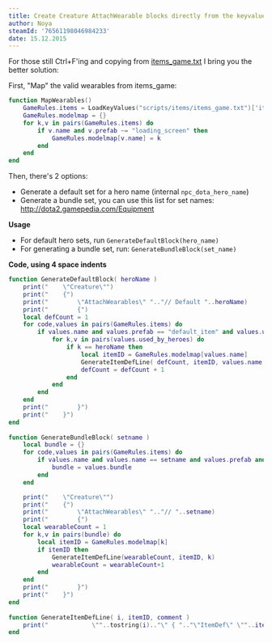 ```yaml
---
title: Create Creature AttachWearable blocks directly from the keyvalues
author: Noya
steamId: '76561198046984233'
date: 15.12.2015
---
```


For those still Ctrl+F'ing and copying from [items_game.txt](https://raw.githubusercontent.com/dotabuff/d2vpkr/master/dota/scripts/items/items_game.txt) I bring you the better solution:

First, "Map" the valid wearables from items_game:

~~~lua
function MapWearables()
    GameRules.items = LoadKeyValues("scripts/items/items_game.txt")['items']
    GameRules.modelmap = {}
    for k,v in pairs(GameRules.items) do
        if v.name and v.prefab ~= "loading_screen" then
            GameRules.modelmap[v.name] = k
        end
    end
end
~~~

Then, there's 2 options:

* Generate a default set for a hero name (internal `npc_dota_hero_name`)
* Generate a bundle set, you can use this list for set names: http://dota2.gamepedia.com/Equipment

**Usage**

* For default hero sets, run `GenerateDefaultBlock(hero_name)`
* For generating a bundle set, run: `GenerateBundleBlock(set_name)`

**Code, using 4 space indents**
~~~lua
function GenerateDefaultBlock( heroName )
    print("    \"Creature\"")
    print("    {")
    print("        \"AttachWearables\" ".."// Default "..heroName)
    print("        {")
    local defCount = 1
    for code,values in pairs(GameRules.items) do
        if values.name and values.prefab == "default_item" and values.used_by_heroes then
            for k,v in pairs(values.used_by_heroes) do
                if k == heroName then
                    local itemID = GameRules.modelmap[values.name]
                    GenerateItemDefLine( defCount, itemID, values.name )
                    defCount = defCount + 1
                end
            end
        end
    end
    print("        }")
    print("    }")
end
 
function GenerateBundleBlock( setname )
    local bundle = {}
    for code,values in pairs(GameRules.items) do
        if values.name and values.name == setname and values.prefab and values.prefab == "bundle" then
            bundle = values.bundle
        end
    end

    print("    \"Creature\"")
    print("    {")
    print("        \"AttachWearables\" ".."// "..setname)
    print("        {")
    local wearableCount = 1
    for k,v in pairs(bundle) do
        local itemID = GameRules.modelmap[k]
        if itemID then
            GenerateItemDefLine(wearableCount, itemID, k)
            wearableCount = wearableCount+1
        end
    end
    print("        }")
    print("    }")
end
 
function GenerateItemDefLine( i, itemID, comment )
    print("            \""..tostring(i).."\" { ".."\"ItemDef\" \""..itemID.."\" } // "..comment)
end
~~~
